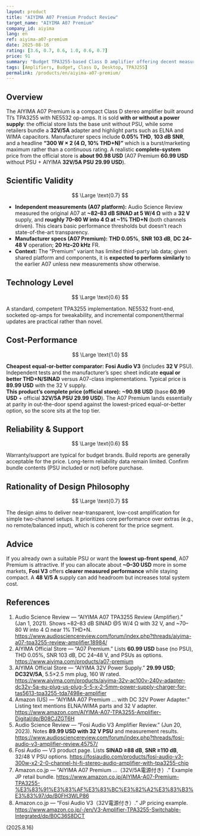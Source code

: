 ```yaml
---
layout: product
title: "AIYIMA A07 Premium Product Review"
target_name: "AIYIMA A07 Premium"
company_id: aiyima
lang: en
ref: aiyima-a07-premium
date: 2025-08-16
rating: [3.6, 0.7, 0.6, 1.0, 0.6, 0.7]
price: 91
summary: "Budget TPA3255-based Class D amplifier offering decent measured performance at a complete-system price"
tags: [Amplifiers, Budget, Class D, Desktop, TPA3255]
permalink: /products/en/aiyima-a07-premium/
---
```

## Overview

The AIYIMA A07 Premium is a compact Class D stereo amplifier built around TI’s TPA3255 with NE5532 op-amps. It is sold **with or without a power supply**: the official store lists the base unit without PSU, while some retailers bundle a **32V/5A** adapter and highlight parts such as ELNA and WIMA capacitors. Manufacturer specs include **0.05% THD**, **103 dB SNR**, and a headline **“300 W × 2 (4 Ω, 10% THD+N)”** which is a burst/marketing maximum rather than a continuous rating. A realistic **complete-system** price from the official store is **about 90.98 USD** (A07 Premium **60.99 USD** without PSU + AIYIMA **32V/5A PSU 29.99 USD**).

## Scientific Validity

$$ \Large \text{0.7} $$

- **Independent measurements (A07 platform):** Audio Science Review measured the original A07 at **~82–83 dB SINAD at 5 W/4 Ω** with a **32 V** supply, and **roughly 70–80 W into 4 Ω at ~1% THD+N** (both channels driven). This clears basic performance thresholds but doesn’t reach state-of-the-art transparency.  
- **Manufacturer specs (A07 Premium):** **THD 0.05%**, **SNR 103 dB**, **DC 24–48 V** operation; **20 Hz–20 kHz** FR.  
- **Context:** The “Premium” variant has limited third-party lab data; given shared platform and components, it is **expected to perform similarly** to the earlier A07 unless new measurements show otherwise.

## Technology Level

$$ \Large \text{0.6} $$

A standard, competent TPA3255 implementation. NE5532 front-end, socketed op-amps for tweakability, and incremental component/thermal updates are practical rather than novel.

## Cost-Performance

$$ \Large \text{1.0} $$

**Cheapest equal-or-better comparator:** **Fosi Audio V3** (includes **32 V** PSU). Independent tests and the manufacturer’s spec sheet indicate **equal or better THD+N/SINAD** versus A07-class implementations. Typical price is **89.99 USD** with the 32 V supply.  
**This product’s complete price (official store):** **~90.98 USD** (base **60.99 USD** + official **32V/5A PSU 29.99 USD**). The A07 Premium lands essentially at parity in out-the-door spend against the lowest-priced equal-or-better option, so the score sits at the top tier.

## Reliability & Support

$$ \Large \text{0.6} $$

Warranty/support are typical for budget brands. Build reports are generally acceptable for the price. Long-term reliability data remain limited. Confirm bundle contents (PSU included or not) before purchase.

## Rationality of Design Philosophy

$$ \Large \text{0.7} $$

The design aims to deliver near-transparent, low-cost amplification for simple two-channel setups. It prioritizes core performance over extras (e.g., no remote/balanced input), which is coherent for the price segment.

## Advice

If you already own a suitable PSU or want the **lowest up-front spend**, A07 Premium is attractive. If you can allocate about **~0–30 USD** more in some markets, **Fosi V3** offers **clearer measured performance** while staying compact. A **48 V/5 A** supply can add headroom but increases total system cost.

## References

1. Audio Science Review — “AIYIMA A07 TPA3255 Review (Amplifier).” (Jan 1, 2021). Shows ~82–83 dB SINAD @5 W/4 Ω with 32 V, and ~70–80 W into 4 Ω near 1% THD+N. https://www.audiosciencereview.com/forum/index.php?threads/aiyima-a07-tpa3255-review-amplifier.18984/  
2. AIYIMA Official Store — “A07 Premium.” Lists **60.99 USD** base (no PSU), THD 0.05%, SNR 103 dB, DC 24–48 V, and PSUs as options. https://www.aiyima.com/products/a07-premium  
3. AIYIMA Official Store — “AIYIMA 32V Power Supply.” **29.99 USD**; **DC32V/5A**, 5.5×2.5 mm plug, 160 W rated. https://www.aiyima.com/products/aiyima-32v-ac100v-240v-adapter-dc32v-5a-eu-plug-us-plug-5-5-x-2-5mm-power-supply-charger-for-tas5613-tpa3255-tda7498e-amplifier  
4. Amazon (US) — “AIYIMA A07 Premium … with DC 32V Power Adapter.” Listing text mentions ELNA/WIMA parts and 32 V adapter. https://www.amazon.com/AIYIMA-A07-TPA3255-Amplifier-Digital/dp/B08CJZGT6H  
5. Audio Science Review — “Fosi Audio V3 Amplifier Review.” (Jun 20, 2023). Notes **89.99 USD with 32 V PSU** and measurement results. https://www.audiosciencereview.com/forum/index.php?threads/fosi-audio-v3-amplifier-review.45757/  
6. Fosi Audio — V3 product page. Lists **SINAD ≥88 dB**, **SNR ≥110 dB**, 32/48 V PSU options. https://fosiaudio.com/products/fosi-audio-v3-300w-x2-2-0-channel-hi-fi-stereo-audio-amplifier-with-tpa3255-chip  
7. Amazon.co.jp — “AIYIMA A07 Premium …（32V/5A電源付き）.” Example JP retail bundle. https://www.amazon.co.jp/AIYIMA-A07-Premium-TPA3255-%E3%83%91%E3%83%AF%E3%83%BC%E3%82%A2%E3%83%B3%E3%83%97/dp/B0FH3WLP86  
8. Amazon.co.jp — “Fosi Audio V3（32V電源付き）.” JP pricing example. https://www.amazon.co.jp/-/en/V3-Amplifier-TPA3255-Switchable-Integrated/dp/B0C36S8DCT

(2025.8.16)

